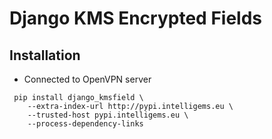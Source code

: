 # Django KMS Encrypted Fields

## Installation

- Connected to OpenVPN server

```Shell
 pip install django_kmsfield \
    --extra-index-url http://pypi.intelligems.eu \
    --trusted-host pypi.intelligems.eu \
    --process-dependency-links
```
